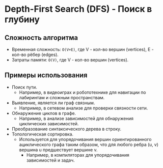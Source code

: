 ﻿# Depth-First Search (DFS) - Поиск в глубину

## Сложность алгоритма

- Временная сложность: `O(V+E)`, где V - кол-во вершин (vertices), E - кол-во рёбер (edges).
- Затраты памяти: `O(V)`, где V - кол-во вершин (vertices).

## Примеры использования

- Поиск пути.
  - Например, в видеоиграх и робототехнике для навигации по лабиринтам и сложным пространствам.
- Выявление, является ли граф связным.
  - Например, в сетевом анализе для проверки связности сети.
- Обнаружение циклов в графе.
  - Например, в анализе зависимостей для обнаружения циклических зависимостей.
- Преобразование синтаксического дерева в строку.
- Топологическая сортировка.
  - Используется для упорядочивания вершин ориентированного ациклического графа таким образом, что для любого ребра (u, v) вершина u предшествует вершине v.
    - Например, в компиляторах для упорядочивания зависимостей и задач.
